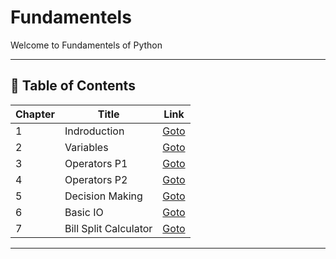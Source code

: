 # Fundamentels

Welcome to Fundamentels of Python

---

## 📅 Table of Contents

| Chapter | Title                   | Link                                          |
|---------|-------------------------|-----------------------------------------------|
| 1       | Indroduction            | [Goto](C01_Indroduction/README.md)            |
| 2       | Variables               | [Goto](C02_Variables/README.md)               |
| 3       | Operators P1            | [Goto](C03_Operators_Part_1/README.md)        |
| 4       | Operators P2            | [Goto](C04_Operators_Part_2/README.md)        |
| 5       | Decision Making         | [Goto](C05_Decision_Making/README.md)         |
| 6       | Basic IO                | [Goto](C06_Basic_IO/README.md)                |
| 7       | Bill Split Calculator   | [Goto](C07_Bill_Split_Calculator/README.md)   |


---

